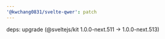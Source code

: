 ```yaml
---
'@kwchang0831/svelte-qwer': patch
---
```


deps: upgrade (@sveltejs/kit 1.0.0-next.511 -> 1.0.0-next.513)
